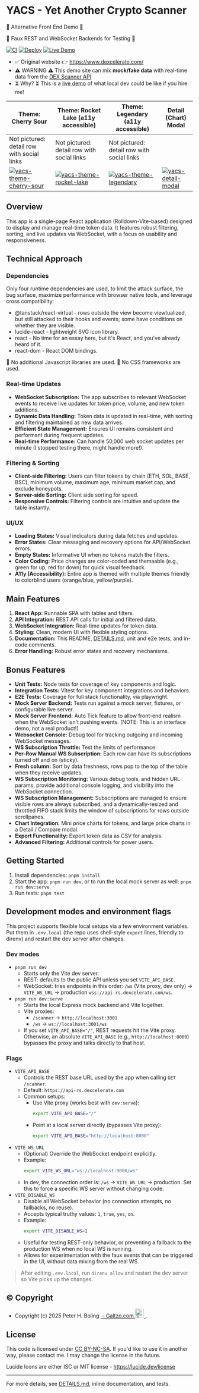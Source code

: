 # YACS - Yet Another Crypto Scanner

💫 Alternative Front End Demo 💫

💫 Faux REST and WebSocket Backends for Testing 💫

[![CI](https://github.com/pboling/yacs/actions/workflows/ci.yml/badge.svg)](https://github.com/pboling/yacs/actions/workflows/ci.yml) [![Deploy](https://github.com/pboling/yacs/actions/workflows/deploy.yml/badge.svg)](https://github.com/pboling/yacs/actions/workflows/deploy.yml) [![Live Demo](https://img.shields.io/badge/Live-Demo-blue)][demo]

[demo]: https://pboling.github.io/yacs/

- ✅️ Original website 👉️️ https://www.dexcelerate.com/
- ⚠️ WARNING ⚠️ This demo site can mix **mock/fake data** with real-time data from the [DEX Scanner API](https://www.dexcelerate.com/)
- ⏳️ Why? ⏳️ This is a [live demo][demo] of what local dev could be like if you hire me!

| Theme: Cherry Sour                                    | Theme: Rocket Lake (a11y accessible)                  | Theme: Legendary (a11y accessible)              | Detail (Chart) Modal                               |
|-------------------------------------------------------|-------------------------------------------------------|-------------------------------------------------|----------------------------------------------------|
| Not pictured: detail row with social links            | Not pictured: detail row with social links            | Not pictured: detail row with social links      |                                                    |
| [![yacs-theme-cherry-sour][cherry-sour]][cherry-sour] | [![yacs-theme-rocket-lake][rocket-lake]][rocket-lake] | [![yacs-theme-legendary][legendary]][legendary] | [![yacs-detail-modal][detail-modal]][detail-modal] |

[cherry-sour]: https://github.com/user-attachments/assets/e81d370b-1476-4db0-93b2-d7c0371fef93
[rocket-lake]:https://github.com/user-attachments/assets/52e2b7a0-3ab4-4b22-882c-dc0b0a9cb68f
[legendary]: https://github.com/user-attachments/assets/8067b114-5ce9-402c-bd8d-aceb7df2f33f
[detail-modal]: https://github.com/user-attachments/assets/b2d4b02b-275b-4263-8a64-00766b4d3680

## Overview

This app is a single-page React application (Rolldown-Vite-based) designed to display and manage real-time token data.
It features robust filtering, sorting, and live updates via WebSocket, with a focus on usability and responsiveness.

## Technical Approach

### Dependencies

Only four runtime dependencies are used, to limit the attack surface, the bug surface,
maximize performance with browser native tools, and leverage cross compatibility:

- @tanstack/react-virtual - rows outside the view become viewtualized, but still attacked to their hooks and events; some have conditions on whether they are visible.
- lucide-react - lightweight SVG icon library.
- react - No time for an essay here, but it's React, and you've already heard of it.
- react-dom - React DOM bindings.

🎉 No additional Javascript libraries are used.
🎉 No CSS frameworks are used.

### Real-time Updates

- **WebSocket Subscription:** The app subscribes to relevant WebSocket events to receive live updates for token price, volume, and new token additions.
- **Dynamic Data Handling:** Token data is updated in real-time, with sorting and filtering maintained as new data arrives.
- **Efficient State Management:** Ensures UI remains consistent and performant during frequent updates.
- **Real-time Performance:** Can handle 50,000 web socket updates per minute (I stopped testing there, might handle more!).

### Filtering & Sorting

- **Client-side Filtering:** Users can filter tokens by chain (ETH, SOL, BASE, BSC), minimum volume, maximum age, minimum market cap, and exclude honeypots.
- **Server-side Sorting:** Client side sorting for speed.
- **Responsive Controls:** Filtering controls are intuitive and update the table instantly.

### UI/UX

- **Loading States:** Visual indicators during data fetches and updates.
- **Error States:** Clear messaging and recovery options for API/WebSocket errors.
- **Empty States:** Informative UI when no tokens match the filters.
- **Color Coding:** Price changes are color-coded and themaable (e.g., green for up, red for down) for quick visual feedback.
- **A11y (Accessibility):** Entire app is themed with multiple themes friendly to colorblind users (orange/blue, yellow/purple).

## Main Features

1. **React App:** Runnable SPA with tables and filters.
2. **API Integration:** REST API calls for initial and filtered data.
3. **WebSocket Integration:** Real-time updates for token data.
4. **Styling:** Clean, modern UI with flexible styling options.
5. **Documentation:** This README, [DETAILS.md](DETAILS.md), unit and e2e tests, and in-code comments.
6. **Error Handling:** Robust error states and recovery mechanisms.

## Bonus Features

- **Unit Tests:** Node tests for coverage of key components and logic.
- **Integration Tests:** Vitest for key component integrations and behaviors.
- **E2E Tests:** Coverage for full stack functionality, via playwright.
- **Mock Server Backend:** Tests run against a mock server, fixtures, or configurable live server.
- **Mock Server Frontend:** Auto Tick feature to allow front-end realism when the WebSocket isn't pushing events. (NOTE: This is an interface demo, not a real product!)
- **Websocket Console:** Debug tool for tracking outgoing and incoming WebSocket messages.
- **WS Subscription Throttle:** Test the limits of performance.
- **Per-Row Manual WS Subscription:** Each row can have its subscriptions turned off and on (sticky).
- **Fresh column:** Sort by data freshness, rows pop to the top of the table when they receive updates.
- **WS Subscription Monitoring:** Various debug tools, and hidden URL params, provide additional console logging, and visibility into the WebSocket connection.
- **WS Subscription Management:** Subscriptions are managed to ensure visible rows are always subscribed, and a dynamically-resized and throttled FIFO stack limits the window of subscriptions for rows outside scrollpanes.
- **Chart Integration:** Mini price charts for tokens, and large price charts in a Detail / Compare modal.
- **Export Functionality:** Export token data as CSV for analysis.
- **Advanced Filtering:** Additional controls for power users.

## Getting Started

1. Install dependencies: `pnpm install`
2. Start the app: `pnpm run dev`, or to run the local mock server as well: `pnpm run dev:serve`
3. Run tests: `pnpm test`

## Development modes and environment flags

This project supports flexible local setups via a few environment variables. Put them in `.env.local` (the repo uses shell-style `export` lines, friendly to direnv) and restart the dev server after changes.

### Dev modes

- `pnpm run dev`
  - Starts only the Vite dev server.
  - REST: defaults to the public API unless you set `VITE_API_BASE`.
  - WebSocket: tries endpoints in this order: `/ws` (Vite proxy, dev only) → `VITE_WS_URL` → production `wss://api-rs.dexcelerate.com/ws`.
- `pnpm run dev:serve`
  - Starts the local Express mock backend and Vite together.
  - Vite proxies:
    - `/scanner` → `http://localhost:3001`
    - `/ws` → `ws://localhost:3001/ws`
  - If you set `VITE_API_BASE="/"`, REST requests hit the Vite proxy. Otherwise, an absolute `VITE_API_BASE` (e.g., `http://localhost:8000`) bypasses the proxy and talks directly to that host.

### Flags

- `VITE_API_BASE`
  - Controls the REST base URL used by the app when calling `GET /scanner`.
  - Default: `https://api-rs.dexcelerate.com`
  - Common setups:
    - Use Vite proxy (works best with `dev:serve`):
      ```bash
      export VITE_API_BASE="/"
      ```
    - Point at a local server directly (bypasses Vite proxy):
      ```bash
      export VITE_API_BASE="http://localhost:8000"
      ```
- `VITE_WS_URL`
  - (Optional) Override the WebSocket endpoint explicitly.
  - Example:
    ```bash
    export VITE_WS_URL="ws://localhost:9000/ws"
    ```
  - In dev, the connection order is: `/ws` → `VITE_WS_URL` → production. Set this to force a specific WS server without changing code.
- `VITE_DISABLE_WS`
  - Disable all WebSocket behavior (no connection attempts, no fallbacks, no reuse).
  - Accepts typical truthy values: `1`, `true`, `yes`, `on`.
  - Example:
    ```bash
    export VITE_DISABLE_WS=1
    ```
  - Useful for testing REST-only behavior, or preventing a fallback to the production WS when no local WS is running.
  - Allows for experimentation with the faux events that can be triggered in the UI, without data mixing from the real WS.

> After editing `.env.local`, run `direnv allow` and restart the dev server so Vite picks up the changes.

## © Copyright

<ul>
    <li>
        Copyright (c) 2025 Peter H. Boling
        <a href="https://discord.gg/3qme4XHNKN">
             - Galtzo.com
            <picture>
              <img src="https://logos.galtzo.com/assets/images/galtzo-floss/avatar-128px-blank.svg" alt="Galtzo.com Logo (Wordless) by Aboling0, CC BY-SA 4.0" width="24">
            </picture>
        </a>.
    </li>
</ul>

## License

This code is licensed under [CC BY-NC-SA](https://creativecommons.org/licenses/by-nc-sa/4.0/deed.en). If you'd like to use it in another way, please contact me.
I may change the license in the future.

Lucide Icons are either ISC or MIT license - https://lucide.dev/license

---

For more details, see [DETAILS.md](DETAILS.md), inline documentation, and tests.
